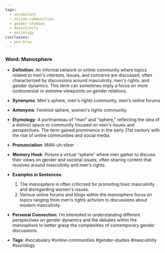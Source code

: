 ```yaml
---
tags:
  - vocabulary
  - online-communities
  - gender-studies
  - masculinity
  - sociology
cssclasses:
  - pen-blue
---
```


### **Word**: Manosphere

- **Definition**: An informal network or online community where topics related to men's interests, issues, and concerns are discussed, often characterized by discussions around masculinity, men's rights, and gender dynamics. This term can sometimes imply a focus on more controversial or extreme viewpoints on gender relations.

- **Synonyms**: Men's sphere, men's rights community, men's online forums

- **Antonyms**: Feminist sphere, women's rights community

- **Etymology**: A portmanteau of "man" and "sphere," reflecting the idea of a distinct space or community focused on men's issues and perspectives. The term gained prominence in the early 21st century with the rise of online communities and social media.

- **Pronunciation**: MAN-uh-sfeer

- **Memory Hook**: Picture a virtual “sphere” where men gather to discuss their views on gender and societal issues, often sharing content that revolves around masculinity and men's rights.

- **Examples in Sentences**:
  1. The *manosphere* is often criticized for promoting toxic masculinity and disregarding women's issues.
  2. Various online forums and blogs within the *manosphere* focus on topics ranging from men's rights activism to discussions about modern masculinity.

- **Personal Connection**: I’m interested in understanding different perspectives on gender dynamics and the debates within the *manosphere* to better grasp the complexities of contemporary gender discussions.

- **Tags**: #vocabulary #online-communities #gender-studies #masculinity #sociology